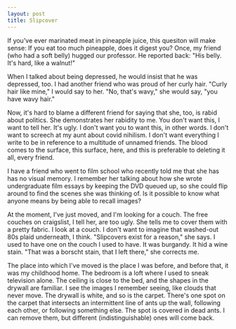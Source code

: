 ```yaml
---
layout: post
title: Slipcover
---
```


If you've ever marinated meat in pineapple juice, this quesiton will make sense: If you eat too much pineapple, does it digest you? Once, my friend (who had a soft belly) hugged our professor. He reported back: "His belly. It's hard, like a walnut!"

When I talked about being depressed, he would insist that he was depressed, too. I had another friend who was proud of her curly hair. "Curly hair like mine," I would say to her. "No, that's wavy," she would say, "you have wavy hair."

Now, it's hard to blame a different friend for saying that she, too, is rabid about politics. She demonstrates her rabidity to me. You don't want this, I want to tell her. It's ugly. I don't want you to want this, in other words. I don't want to screech at my aunt about covid nihilism. I don't want everything I write to be in reference to a multitude of unnamed friends. The blood comes to the surface, this surface, here, and this is preferable to deleting it all, every friend.

I have a friend who went to film school who recently told me that she has has no visual memory. I remember her talking about how she wrote undergraduate film essays by keeping the DVD queued up, so she could flip around to find the scenes she was thinking of. Is it possible to know what anyone means by being able to recall images?

At the moment, I've just moved, and I'm looking for a couch. The free couches on craigslist, I tell her, are too ugly. She tells me to cover them with a pretty fabric. I look at a couch. I don't want to imagine that washed-out 80s plaid underneath, I think. "Slipcovers exist for a reason," she says. I used to have one on the couch I used to have. It was burgandy. It hid a wine stain. "That was a borscht stain, that I left there," she corrects me.

The place into which I've moved is the place I was before, and before that, it was my childhood home. The bedroom is a loft where I used to sneak television alone. The ceiling is close to the bed, and the shapes in the drywall are familiar. I see the images I remember seeing, like clouds that never move. The drywall is white, and so is the carpet. There's one spot on the carpet that intersects an intermittent line of ants up the wall, following each other, or following something else. The spot is covered in dead ants. I can remove them, but different (indistinguishable) ones will come back.